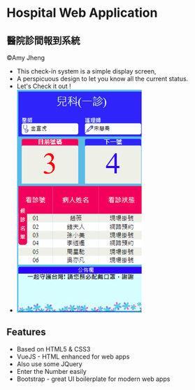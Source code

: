 # Hospital Web Application
## 醫院診間報到系統 
&copy;Amy Jheng

- This check-in system is a simple display screen, 
- A perspicuous design to let you know all the current status.
- Let's Check it out !
- ![alt myproject1](https://github.com/amyjheng/Hospital-web/blob/1/HospitalWeb.gif?raw=true)
## Features
- Based on HTML5 & CSS3
- VueJS - HTML enhanced for web apps
- Also use some JQuery
- Enter the Number easily
- Bootstrap - great UI boilerplate for modern web apps
